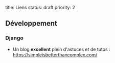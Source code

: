 title: Liens
status: draft
priority: 2

## Développement

### Django

* Un blog **excellent** plein d'astuces et de tutos : https://simpleisbetterthancomplex.com/
